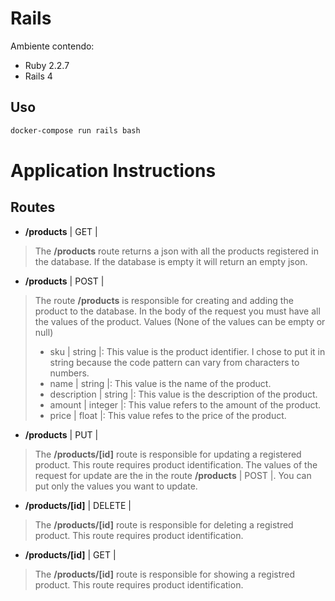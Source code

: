 # Rails

Ambiente contendo:
- Ruby 2.2.7
- Rails 4

## Uso

```bash
docker-compose run rails bash
```

# Application Instructions

## Routes

- **/products**  | GET |
> The **/products** route returns a json with all the products registered in the database. If the database is empty it will return an empty json.


- **/products**  | POST |
> The route **/products** is responsible for creating and adding the product to the database. In the body of the request you must have all the values of the product.
> Values (None of the values can be empty or null)
> - sku | string |: This value is the product identifier. I chose to put it in string because the code pattern can vary from characters to numbers.
> - name | string |: This value is the name of the product.
> - description | string |: This value is the description of the product.
> - amount | integer |: This value refers to the amount of the product.
> - price | float |: This value refes to the price of the product.

- **/products** | PUT |
> The **/products/[id]** route is responsible for updating a registered product. This route requires product identification.
> The values of the request for update are the in the route **/products** | POST |. You can put only the values you want to update.

- **/products/[id]** | DELETE |
> The **/products/[id]** route is responsible for deleting a registred product. This route requires product identification.

- **/products/[id]** | GET |
> The **/products/[id]** route is responsible for showing a registred product. This route requires product identification.
